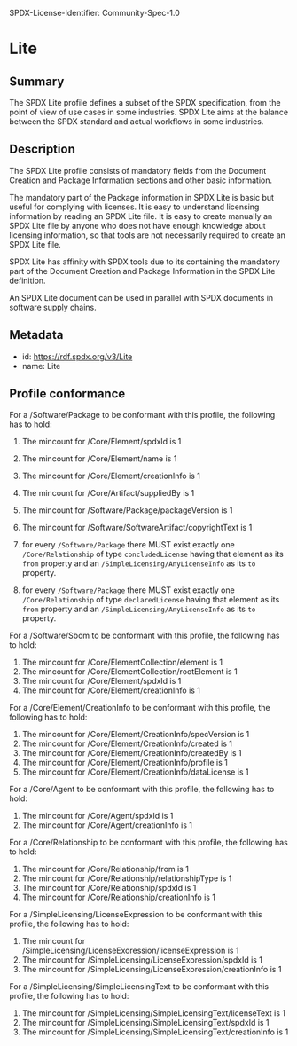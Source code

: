 SPDX-License-Identifier: Community-Spec-1.0

# Lite

## Summary

The SPDX Lite profile defines a subset of the SPDX specification, from the point of view of use cases in some industries. SPDX Lite aims at the balance between the SPDX standard and actual workflows in some industries.

## Description

The SPDX Lite profile consists of mandatory fields from the Document Creation and Package Information sections and other basic information.

The mandatory part of the Package information in SPDX Lite is basic but useful for complying with licenses. It is easy to understand licensing information by reading an SPDX Lite file. It is easy to create manually an SPDX Lite file by anyone who does not have enough knowledge about licensing information, so that tools are not necessarily required to create an SPDX Lite file.

SPDX Lite has affinity with SPDX tools due to its containing the mandatory part of the Document Creation and Package Information in the SPDX Lite definition.

An SPDX Lite document can be used in parallel with SPDX documents in software supply chains.

## Metadata

- id: https://rdf.spdx.org/v3/Lite
- name: Lite

## Profile conformance

For a /Software/Package to be conformant with this profile,
the following has to hold:

1. The mincount for /Core/Element/spdxId is 1  
1. The mincount for /Core/Element/name is 1  
1. The mincount for /Core/Element/creationInfo is 1  
1. The mincount for /Core/Artifact/suppliedBy is 1  
1. The mincount for /Software/Package/packageVersion is 1  
1. The mincount for /Software/SoftwareArtifact/copyrightText is 1  

1. for every `/Software/Package` there MUST exist exactly one `/Core/Relationship`
   of type `concludedLicense` having that element as its `from` property
   and an `/SimpleLicensing/AnyLicenseInfo` as its `to` property.  
1. for every `/Software/Package` there MUST exist exactly one `/Core/Relationship`
   of type `declaredLicense` having that element as its `from` property
   and an `/SimpleLicensing/AnyLicenseInfo` as its `to` property.  

For a /Software/Sbom to be conformant with this profile,
the following has to hold:

1. The mincount for /Core/ElementCollection/element is 1  
1. The mincount for /Core/ElementCollection/rootElement is 1  
1. The mincount for /Core/Element/spdxId is 1  
1. The mincount for /Core/Element/creationInfo is 1  

For a /Core/Element/CreationInfo to be conformant with this profile,
the following has to hold:

1. The mincount for /Core/Element/CreationInfo/specVersion is 1  
1. The mincount for /Core/Element/CreationInfo/created is 1  
1. The mincount for /Core/Element/CreationInfo/createdBy is 1  
1. The mincount for /Core/Element/CreationInfo/profile is 1  
1. The mincount for /Core/Element/CreationInfo/dataLicense is 1  

For a /Core/Agent to be conformant with this profile,
the following has to hold:

1. The mincount for /Core/Agent/spdxId is 1  
1. The mincount for /Core/Agent/creationInfo is 1  

For a /Core/Relationship to be conformant with this profile,
the following has to hold:

1. The mincount for /Core/Relationship/from is 1  
1. The mincount for /Core/Relationship/relationshipType is 1  
1. The mincount for /Core/Relationship/spdxId is 1  
1. The mincount for /Core/Relationship/creationInfo is 1  

For a /SimpleLicensing/LicenseExpression to be conformant with this profile,
the following has to hold:

1. The mincount for /SimpleLicensing/LicenseExoression/licenseExpression is 1  
1. The mincount for /SimpleLicensing/LicenseExoression/spdxId is 1  
1. The mincount for /SimpleLicensing/LicenseExoression/creationInfo is 1  

For a /SimpleLicensing/SimpleLicensingText to be conformant with this profile,
the following has to hold:

1. The mincount for /SimpleLicensing/SimpleLicensingText/licenseText is 1  
1. The mincount for /SimpleLicensing/SimpleLicensingText/spdxId is 1  
1. The mincount for /SimpleLicensing/SimpleLicensingText/creationInfo is 1  

